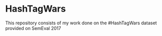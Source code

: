 # HashTagWars
This repository consists of my work done on the #HashTagWars dataset provided on SemEval 2017
